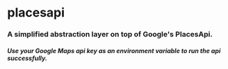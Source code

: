 # placesapi

### A simplified abstraction layer on top of Google's PlacesApi.

##### Use your Google Maps api key as an environment variable to run the api successfully.
